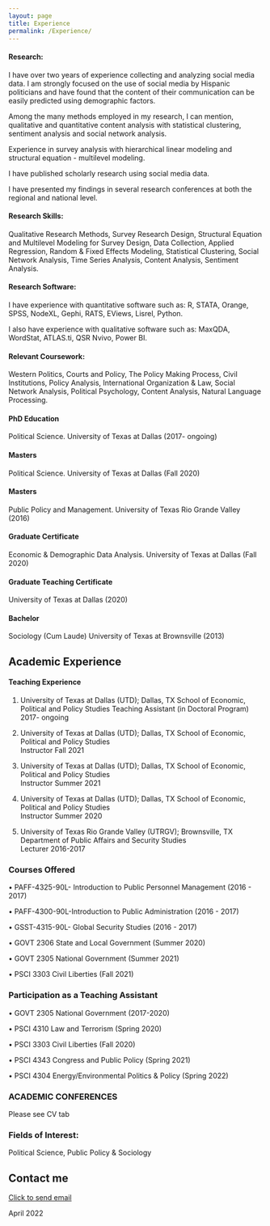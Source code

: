 ```yaml
---
layout: page
title: Experience
permalink: /Experience/
---
```

#### Research: 
I have over two years of experience collecting and analyzing social media data. I am strongly focused on the use of social media by Hispanic politicians and have found that the content of their communication can be easily predicted using demographic factors. 

Among the many methods employed in my research, I can mention, qualitative and quantitative content analysis with statistical clustering, sentiment analysis and social network analysis.

Experience in survey analysis with hierarchical linear modeling and structural equation - multilevel modeling.

I have published scholarly research using social media data.

I have presented my findings in several research conferences at both the regional and national level.


#### Research Skills: 
Qualitative Research Methods, Survey Research Design, Structural Equation and Multilevel Modeling for Survey Design, Data Collection, Applied Regression, Random & Fixed Effects Modeling, Statistical Clustering, Social Network Analysis, Time Series Analysis, Content Analysis, Sentiment Analysis. 

#### Research Software:
I have experience with quantitative software such as: R, STATA, Orange, SPSS, NodeXL, Gephi, RATS, EViews, Lisrel, Python.

I also have experience with qualitative software such as: MaxQDA, WordStat, ATLAS.ti, QSR Nvivo, Power BI.




#### Relevant Coursework:
Western Politics, Courts and Policy, The Policy Making Process, Civil Institutions, Policy Analysis, International Organization & Law, Social Network Analysis, Political Psychology, Content Analysis, Natural Language Processing. 

#### PhD Education
Political Science. University of Texas at Dallas (2017- ongoing)

#### Masters
Political Science. University of Texas at Dallas (Fall 2020)

#### Masters 
Public Policy and Management. University of Texas Rio Grande Valley (2016)

#### Graduate Certificate
Economic & Demographic Data Analysis. University of Texas at Dallas (Fall 2020)

#### Graduate Teaching Certificate
University of Texas at Dallas (2020)

#### Bachelor
Sociology (Cum Laude) University of Texas at Brownsville (2013)

## Academic Experience
#### Teaching Experience 
 
1. University of Texas at Dallas (UTD); Dallas, TX School of Economic, Political and Policy Studies
Teaching Assistant (in Doctoral Program)                2017- ongoing 
 
2. University of Texas at Dallas (UTD); Dallas, TX School of Economic, Political and Policy Studies          
Instructor         Fall 2021 

3. University of Texas at Dallas (UTD); Dallas, TX School of Economic, Political and Policy Studies          
Instructor         Summer 2021 

4. University of Texas at Dallas (UTD); Dallas, TX School of Economic, Political and Policy Studies          
Instructor         Summer 2020 
 
5. University of Texas Rio Grande Valley (UTRGV); Brownsville, TX Department of Public Affairs and Security Studies  
Lecturer         2016-2017 
 
 
### Courses Offered   

• PAFF-4325-90L- Introduction to Public Personnel Management (2016 - 2017) 

• PAFF-4300-90L-Introduction to Public Administration        (2016 - 2017) 

• GSST-4315-90L- Global Security Studies                     (2016 - 2017) 

• GOVT 2306 State and Local Government                       (Summer 2020) 

• GOVT 2305 National Government                              (Summer 2021) 

• PSCI 3303 Civil Liberties                                   (Fall 2021)


### Participation as a Teaching Assistant

• GOVT 2305 National Government                     (2017-2020)

• PSCI   4310  Law and Terrorism                    (Spring 2020) 

• PSCI   3303 Civil Liberties                        (Fall 2020) 

• PSCI   4343 Congress and Public Policy             (Spring 2021) 

• PSCI   4304 Energy/Environmental Politics & Policy (Spring 2022)


### ACADEMIC CONFERENCES
Please see CV tab

### Fields of Interest:
Political Science, Public Policy & Sociology


## Contact me
[Click to send email](mailto:cxg172030@utdallas.edu)


April 2022
